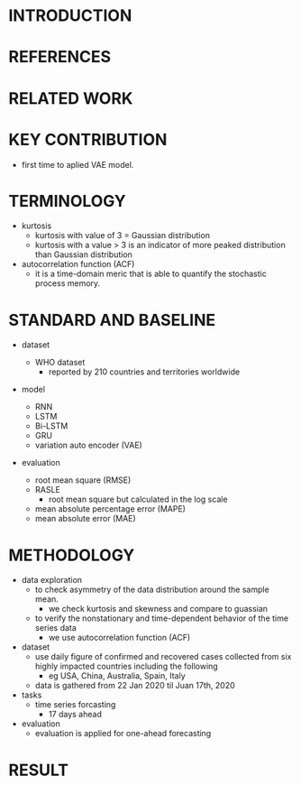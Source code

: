 # INTRODUCTION
# REFERENCES
# RELATED WORK
# KEY CONTRIBUTION
* first time to aplied VAE model.
# TERMINOLOGY
* kurtosis
    * kurtosis with value of 3 = Gaussian distribution
    * kurtosis with a value > 3 is an indicator of more peaked distribution than Gaussian distribution
* autocorrelation function (ACF)
    * it is a time-domain meric that is able to quantify the stochastic process memory.

# STANDARD AND BASELINE

* dataset
    * WHO dataset 
        * reported by 210 countries and territories worldwide
* model 
    * RNN
    * LSTM
    * Bi-LSTM
    * GRU
    * variation auto encoder (VAE)

* evaluation

    * root mean square (RMSE)
    * RASLE 
        * root mean square but calculated in the log scale
    * mean absolute percentage error (MAPE)
    * mean absolute error (MAE)

# METHODOLOGY
* data exploration
    * to check asymmetry of the data distribution around the sample mean. 
        * we check kurtosis and skewness and compare to guassian 
    * to verify the nonstationary and time-dependent behavior of the time series data
        * we use autocorrelation function (ACF)
* dataset
    * use daily figure of confirmed and recovered cases collected from six 
     highly impacted countries including the following
        * eg USA, China, Australia, Spain, Italy
    * data is gathered from 22 Jan 2020 til Juan 17th, 2020
* tasks
    * time series forcasting 
        * 17 days ahead 
* evaluation
    * evaluation is applied for one-ahead forecasting  
# RESULT
